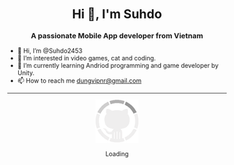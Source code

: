 <h1 align="center">Hi 👋, I'm Suhdo</h1>
<h3 align="center">A passionate Mobile App developer from Vietnam</h3>

- 👋 Hi, I’m @Suhdo2453
- 👀 I’m interested in video games, cat and coding.
- 🌱 I’m currently learning Andriod programming and game developer by Unity.
- 📫 How to reach me dungvipnr@gmail.com

--------
 <div align=center>
        <img src="https://raw.githubusercontent.com/AhmedFathyDev/AhmedFathyDev/main/GitHub.gif" alt="GitHub Octocat Logo" height="100">
        <p>Loading</p>
    </div>
</div>

<!---
Suhdo2453/Suhdo2453 is a ✨ special ✨ repository because its `README.md` (this file) appears on your GitHub profile.
You can click the Preview link to take a look at your changes.
--->
